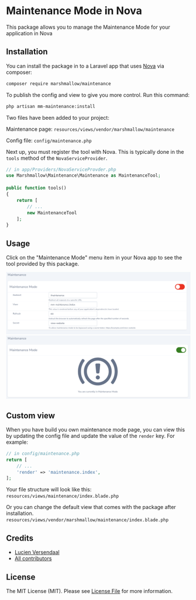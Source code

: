 # Maintenance Mode in Nova

This package allows you to manage the Maintenance Mode for your application in Nova

## Installation

You can install the package in to a Laravel app that uses [Nova](https://nova.laravel.com) via composer:

```bash
composer require marshmallow/maintenance
```

To publish the config and view to give you more control. Run this command:

```bash
php artisan mm-maintenance:install
```

Two files have been added to your project:

Maintenance page:
`resources/views/vendor/marshmallow/maintenance`

Config file:
`config/maintenance.php`

Next up, you must register the tool with Nova. This is typically done in the `tools` method of the `NovaServiceProvider`.

```php
// in app/Providers/NovaServiceProvder.php
use Marshmallow\Maintenance\Maintenance as MaintenanceTool;

public function tools()
{
    return [
        // ...
        new MaintenanceTool
    ];
}
```

## Usage

Click on the "Maintenance Mode" menu item in your Nova app to see the tool provided by this package.

![Maintenance Mode config Screenshot](resources/images/maintenance-config.png)
![Maintenance Mode enabled Screenshot](resources/images/maintenance-enabled.png)

## Custom view

When you have build you own maintenance mode page, you can view this by updating the config file and update the value of the `render` key. For example:

```php
// in config/maintenance.php
return [
    // ...
    'render' => 'maintenance.index',
];
```

Your file structure will look like this:
`resources/views/maintenance/index.blade.php`

Or you can change the default view that comes with the package after installation.
`resources/views/vendor/marshmallow/maintenance/index.blade.php`

## Credits
-   [Lucien Versendaal](https://github.com/lucienversendaal)
-   [All contributors](https://github.com/marshmallow-packages/laravel-nova-maintenance/graphs/contributors)

## License

The MIT License (MIT). Please see [License File](LICENSE.md) for more information.
